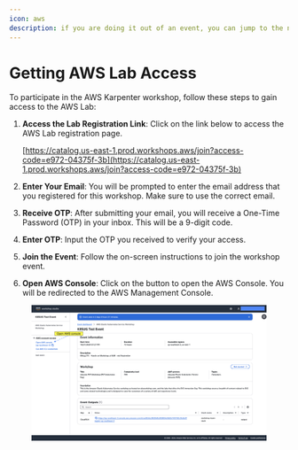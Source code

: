 ```yaml
---
icon: aws
description: if you are doing it out of an event, you can jump to the next page
---
```


# Getting AWS Lab Access

To participate in the AWS Karpenter workshop, follow these steps to gain access to the AWS Lab:

1.  **Access the Lab Registration Link**: Click on the link below to access the AWS Lab registration page.

    [https://catalog.us-east-1.prod.workshops.aws/join?access-code=e972-04375f-3b](https://catalog.us-east-1.prod.workshops.aws/join?access-code=e972-04375f-3b)
2. **Enter Your Email**: You will be prompted to enter the email address that you registered for this workshop. Make sure to use the correct email.
3. **Receive OTP**: After submitting your email, you will receive a One-Time Password (OTP) in your inbox. This will be a 9-digit code.
4. **Enter OTP**: Input the OTP you received to verify your access.
5. **Join the Event**: Follow the on-screen instructions to join the workshop event.
6. **Open AWS Console**: Click on the button to open the AWS Console. You will be redirected to the AWS Management Console.

<div data-full-width="true">

<figure><img src="../.gitbook/assets/Join Event.png" alt=""><figcaption></figcaption></figure>

</div>
